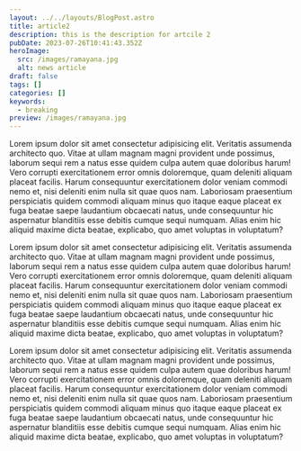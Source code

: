 ```yaml
---
layout: ../../layouts/BlogPost.astro
title: article2
description: this is the description for artcile 2
pubDate: 2023-07-26T10:41:43.352Z
heroImage:
  src: /images/ramayana.jpg
  alt: news article
draft: false
tags: []
categories: []
keywords:
  - breaking
preview: /images/ramayana.jpg
---
```


Lorem ipsum dolor sit amet consectetur adipisicing elit. Veritatis assumenda architecto quo. Vitae at ullam magnam magni provident unde possimus, laborum sequi rem a natus esse quidem culpa autem quae doloribus harum! Vero corrupti exercitationem error omnis doloremque, quam deleniti aliquam placeat facilis. Harum consequuntur exercitationem dolor veniam commodi nemo et, nisi deleniti enim nulla sit quae quos nam. Laboriosam praesentium perspiciatis quidem commodi aliquam minus quo itaque eaque placeat ex fuga beatae saepe laudantium obcaecati natus, unde consequuntur hic aspernatur blanditiis esse debitis cumque sequi numquam. Alias enim hic aliquid maxime dicta beatae, explicabo, quo amet voluptas in voluptatum?

Lorem ipsum dolor sit amet consectetur adipisicing elit. Veritatis assumenda architecto quo. Vitae at ullam magnam magni provident unde possimus, laborum sequi rem a natus esse quidem culpa autem quae doloribus harum! Vero corrupti exercitationem error omnis doloremque, quam deleniti aliquam placeat facilis. Harum consequuntur exercitationem dolor veniam commodi nemo et, nisi deleniti enim nulla sit quae quos nam. Laboriosam praesentium perspiciatis quidem commodi aliquam minus quo itaque eaque placeat ex fuga beatae saepe laudantium obcaecati natus, unde consequuntur hic aspernatur blanditiis esse debitis cumque sequi numquam. Alias enim hic aliquid maxime dicta beatae, explicabo, quo amet voluptas in voluptatum?

Lorem ipsum dolor sit amet consectetur adipisicing elit. Veritatis assumenda architecto quo. Vitae at ullam magnam magni provident unde possimus, laborum sequi rem a natus esse quidem culpa autem quae doloribus harum! Vero corrupti exercitationem error omnis doloremque, quam deleniti aliquam placeat facilis. Harum consequuntur exercitationem dolor veniam commodi nemo et, nisi deleniti enim nulla sit quae quos nam. Laboriosam praesentium perspiciatis quidem commodi aliquam minus quo itaque eaque placeat ex fuga beatae saepe laudantium obcaecati natus, unde consequuntur hic aspernatur blanditiis esse debitis cumque sequi numquam. Alias enim hic aliquid maxime dicta beatae, explicabo, quo amet voluptas in voluptatum?
